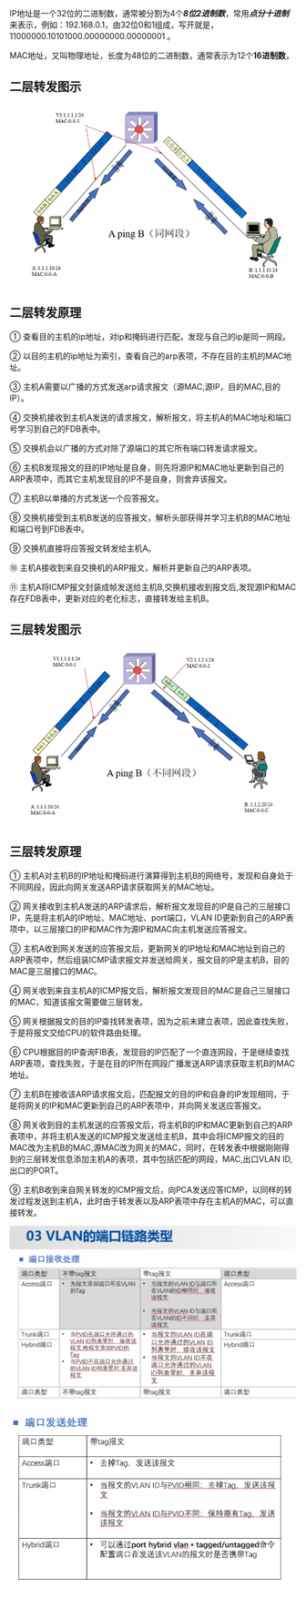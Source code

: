 IP地址是一个32位的二进制数，通常被分割为4个***8位2进制数***，常用***点分十进制***来表示，例如：192.168.0.1，由32位0和1组成，写开就是，11000000.10101000.00000000.00000001 。

MAC地址，又叫物理地址，长度为48位的二进制数，通常表示为12个**16进制数**，

## 二层转发图示

![image-20220211204613563](https://github.com/Create-python/wkf9721/blob/master/images/image-20220211204613563.png)

## 二层转发原理

① 查看目的主机的ip地址，对ip和掩码进行匹配，发现与自己的ip是同一网段。

② 以目的主机的ip地址为索引，查看自己的arp表项，不存在目的主机的MAC地址。

③ 主机A需要以广播的方式发送arp请求报文（源MAC,源IP，目的MAC,目的IP）。

④ 交换机接收到主机A发送的请求报文，解析报文，将主机A的MAC地址和端口号学习到自己的FDB表中。

⑤ 交换机会以广播的方式对除了源端口的其它所有端口转发请求报文。

⑥ 主机B发现报文的目的IP地址是自身，则先将源IP和MAC地址更新到自己的ARP表项中，而其它主机发现目的IP不是自身，则舍弃该报文。

⑦ 主机B以单播的方式发送一个应答报文。

⑧ 交换机接受到主机B发送的应答报文，解析头部获得并学习主机B的MAC地址和端口号到FDB表中。

⑨ 交换机直接将应答报文转发给主机A。

⑩ 主机A接收到来自交换机的ARP报文，解析并更新自己的ARP表项。

⑪ 主机A将ICMP报文封装成帧发送给主机B,交换机接收到报文后,发现源IP和MAC存在FDB表中，更新对应的老化标志，直接转发给主机B。





## 三层转发图示

![image-20220211210754920](https://github.com/Create-python/wkf9721/blob/master/images/image-20220211210754920.png)

## 三层转发原理

① 主机A对主机B的IP地址和掩码进行演算得到主机B的网络号，发现和自身处于不同网段，因此向网关发送ARP请求获取网关的MAC地址。

② 网关接收到主机A发送的ARP请求后，解析报文发现目的IP是自己的三层接口IP，先是将主机A的IP地址、MAC地址、port端口，VLAN ID更新到自己的ARP表项中，以三层接口的IP和MAC作为源IP和MAC向主机发送应答报文。

③ 主机A收到网关发送的应答报文后，更新网关的IP地址和MAC地址到自己的ARP表项中，然后组装ICMP请求报文并发送给网关，报文目的IP是主机B，目的MAC是三层接口的MAC。

④ 网关收到来自主机A的ICMP报文后，解析报文发现目的MAC是自己三层接口的MAC，知道该报文需要做三层转发。

⑤ 网关根据报文的目的IP查找转发表项，因为之前未建立表项，因此查找失败，于是将报文交给CPU的软件路由处理。

⑥ CPU根据目的IP查询FIB表，发现目的IP匹配了一个直连网段，于是继续查找ARP表项，查找失败，于是在目的IP所在网段广播发送ARP请求获取主机B的MAC地址。

⑦ 主机B在接收该ARP请求报文后，匹配报文的目的IP和自身的IP发现相同，于是将网关的IP和MAC更新到自己的ARP表项中，并向网关发送应答报文。

⑧ 网关收到目的主机发送的应答报文后，将主机B的IP和MAC更新到自己的ARP表项中，并将主机A发送的ICMP报文发送给主机B，其中会将ICMP报文的目的MAC改为主机B的MAC,源MAC改为网关的MAC，同时，在转发表中根据刚刚得到的三层转发信息添加主机A的表项，其中包括匹配的网段，MAC,出口VLAN ID,出口的PORT。

⑨ 主机B收到来自网关转发的ICMP报文后，向PCA发送应答ICMP，以同样的转发过程发送到主机A，此时由于转发表以及ARP表项中存在主机A的MAC，可以直接转发。

![image-20220212181443477](https://github.com/Create-python/wkf9721/blob/master/images/image-20220212181443477.png)

![image-20220212181506987](https://github.com/Create-python/wkf9721/blob/master/images/image-20220212181506987.png)
